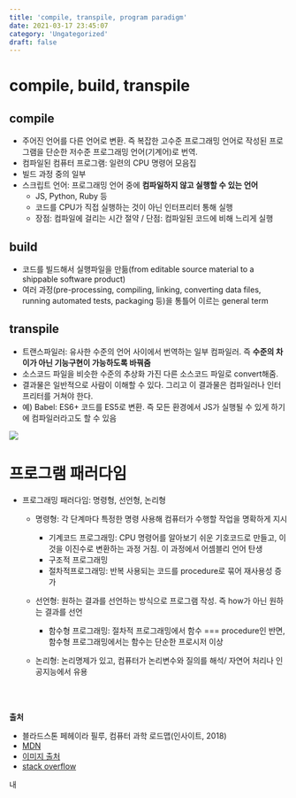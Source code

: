 ```yaml
---
title: 'compile, transpile, program paradigm'
date: 2021-03-17 23:45:07
category: 'Ungategorized'
draft: false
---
```


<p>

# compile, build, transpile
## compile
- 주어진 언어를 다른 언어로 변환. 즉 복잡한 고수준 프로그래밍 언어로 작성된 프로그램을 단순한 저수준 프로그래밍 언어(기계어)로 번역. 
- 컴파일된 컴퓨터 프로그램: 일련의 CPU 명령어 모음집
- 빌드 과정 중의 일부
- 스크립트 언어: 프로그래밍 언어 중에  **컴파일하지 않고 실행할 수 있는 언어**
  - JS, Python, Ruby 등
  - 코드를 CPU가 직접 실행하는 것이 아닌 인터프리터 통해 실행 
  - 장점: 컴파일에 걸리는 시간 절약 / 단점: 컴파일된 코드에 비해 느리게 실행

## build
- 코드를 빌드해서 실행파일을 만듦(from editable source material to a shippable software product)
- 여러 과정(pre-processing, compiling, linking, converting data files, running automated tests, packaging 등)을 통틀어 이르는 general term

## transpile
- 트랜스파일러: 유사한 수준의 언어 사이에서 번역하는 일부 컴파일러. 즉 **수준의 차이가 아닌 기능구현이 가능하도록 바꿔줌**
- 소스코드 파일을 비슷한 수준의 추상화 가진 다른 소스코드 파일로 convert해줌. 
- 결과물은 일반적으로 사람이 이해할 수 있다. 그리고 이 결과물은 컴파일러나 인터프리터를 거쳐야 한다.
- 예) Babel: ES6+ 코드를 ES5로 변환. 즉 모든 환경에서 JS가 실행될 수 있게 하기에 컴파일러라고도 할 수 있음

<img src = "https://user-images.githubusercontent.com/60782131/111329057-28199d00-86b2-11eb-8d1a-0f6238c722a4.png">

# 프로그램 패러다임 

- 프로그래밍 패러다임: 명령형, 선언형, 논리형
  - 명령형: 각 단계마다 특정한 명령 사용해 컴퓨터가 수행할 작업을 명확하게 지시
      - 기계코드 프로그래밍: CPU 명령어를 알아보기 쉬운 기호코드로 만들고, 이것을 이진수로 변환하는 과정 거침. 이 과정에서 어셈블리 언어 탄생
      - 구조적 프로그래밍
      - 절차적프로그래밍: 반복 사용되는 코드를 procedure로 묶어 재사용성 증가
  
  - 선언형: 원하는 결과를 선언하는 방식으로 프로그램 작성. 즉 how가 아닌 원하는 결과를 선언
      - 함수형 프로그래밍: 절차적 프로그래밍에서 함수 === procedure인 반면, 함수형 프로그래밍에서는 함수는 단순한 프로시저 이상
  - 논리형: 논리명제가 있고, 컴퓨터가 논리변수와 질의를 해석/ 자연어 처리나 인공지능에서 유용

<br />
<br />

**출처** 
- 블라드스톤 페헤이라 필루, 컴퓨터 과학 로드맵(인사이트, 2018)
- [MDN](https://developer.mozilla.org/en-US/docs/Glossary/Compile)
- [이미지 출처](https://so-tired.tistory.com/98)
- [stack overflow](https://softwareengineering.stackexchange.com/questions/140321/what-is-the-difference-between-building-and-compiling)

</p> 내
